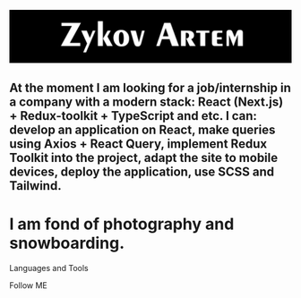 [![Header](https://github.com/SkaterPunisher/SkaterPunisher/blob/main/assets/logo.png)](https://www.instagram.com/art_zykov/)

## At the moment I am looking for a job/internship in a company with a modern stack: React (Next.js) + Redux-toolkit + TypeScript and etc. I can: develop an application on React, make queries using Axios + React Query, implement Redux Toolkit into the project, adapt the site to mobile devices, deploy the application, use SCSS and Tailwind. 

#  I am fond of photography and snowboarding.

Languages and Tools

Follow ME
